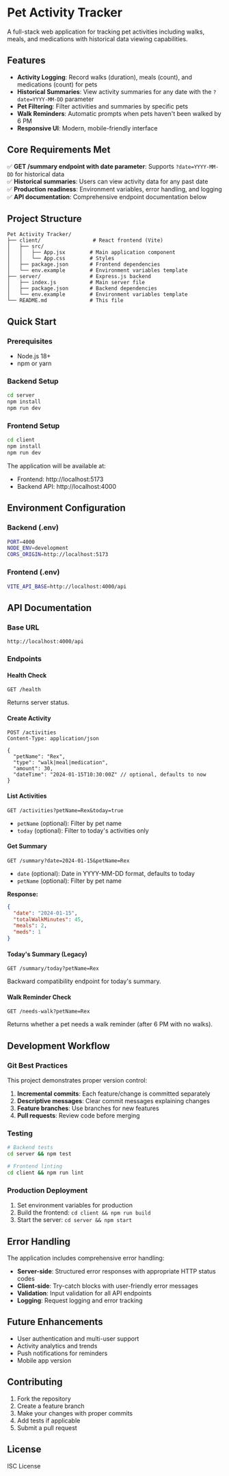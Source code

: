 # Pet Activity Tracker

A full-stack web application for tracking pet activities including walks, meals, and medications with historical data viewing capabilities.

## Features

- **Activity Logging**: Record walks (duration), meals (count), and medications (count) for pets
- **Historical Summaries**: View activity summaries for any date with the `?date=YYYY-MM-DD` parameter
- **Pet Filtering**: Filter activities and summaries by specific pets
- **Walk Reminders**: Automatic prompts when pets haven't been walked by 6 PM
- **Responsive UI**: Modern, mobile-friendly interface

## Core Requirements Met

✅ **GET /summary endpoint with date parameter**: Supports `?date=YYYY-MM-DD` for historical data  
✅ **Historical summaries**: Users can view activity data for any past date  
✅ **Production readiness**: Environment variables, error handling, and logging  
✅ **API documentation**: Comprehensive endpoint documentation below  

## Project Structure

```
Pet Activity Tracker/
├── client/                 # React frontend (Vite)
│   ├── src/
│   │   ├── App.jsx        # Main application component
│   │   └── App.css        # Styles
│   ├── package.json       # Frontend dependencies
│   └── env.example        # Environment variables template
├── server/                # Express.js backend
│   ├── index.js           # Main server file
│   ├── package.json       # Backend dependencies
│   └── env.example        # Environment variables template
└── README.md              # This file
```

## Quick Start

### Prerequisites
- Node.js 18+ 
- npm or yarn

### Backend Setup
```bash
cd server
npm install
npm run dev
```

### Frontend Setup
```bash
cd client
npm install
npm run dev
```

The application will be available at:
- Frontend: http://localhost:5173
- Backend API: http://localhost:4000

## Environment Configuration

### Backend (.env)
```bash
PORT=4000
NODE_ENV=development
CORS_ORIGIN=http://localhost:5173
```

### Frontend (.env)
```bash
VITE_API_BASE=http://localhost:4000/api
```

## API Documentation

### Base URL
`http://localhost:4000/api`

### Endpoints

#### Health Check
```
GET /health
```
Returns server status.

#### Create Activity
```
POST /activities
Content-Type: application/json

{
  "petName": "Rex",
  "type": "walk|meal|medication",
  "amount": 30,
  "dateTime": "2024-01-15T10:30:00Z" // optional, defaults to now
}
```

#### List Activities
```
GET /activities?petName=Rex&today=true
```
- `petName` (optional): Filter by pet name
- `today` (optional): Filter to today's activities only

#### Get Summary
```
GET /summary?date=2024-01-15&petName=Rex
```
- `date` (optional): Date in YYYY-MM-DD format, defaults to today
- `petName` (optional): Filter by pet name

**Response:**
```json
{
  "date": "2024-01-15",
  "totalWalkMinutes": 45,
  "meals": 2,
  "meds": 1
}
```

#### Today's Summary (Legacy)
```
GET /summary/today?petName=Rex
```
Backward compatibility endpoint for today's summary.

#### Walk Reminder Check
```
GET /needs-walk?petName=Rex
```
Returns whether a pet needs a walk reminder (after 6 PM with no walks).



## Development Workflow

### Git Best Practices
This project demonstrates proper version control:

1. **Incremental commits**: Each feature/change is committed separately
2. **Descriptive messages**: Clear commit messages explaining changes
3. **Feature branches**: Use branches for new features
4. **Pull requests**: Review code before merging

### Testing
```bash
# Backend tests
cd server && npm test

# Frontend linting
cd client && npm run lint
```

### Production Deployment

1. Set environment variables for production
2. Build the frontend: `cd client && npm run build`
3. Start the server: `cd server && npm start`

## Error Handling

The application includes comprehensive error handling:

- **Server-side**: Structured error responses with appropriate HTTP status codes
- **Client-side**: Try-catch blocks with user-friendly error messages
- **Validation**: Input validation for all API endpoints
- **Logging**: Request logging and error tracking

## Future Enhancements

- User authentication and multi-user support
- Activity analytics and trends
- Push notifications for reminders
- Mobile app version

## Contributing

1. Fork the repository
2. Create a feature branch
3. Make your changes with proper commits
4. Add tests if applicable
5. Submit a pull request

## License

ISC License
